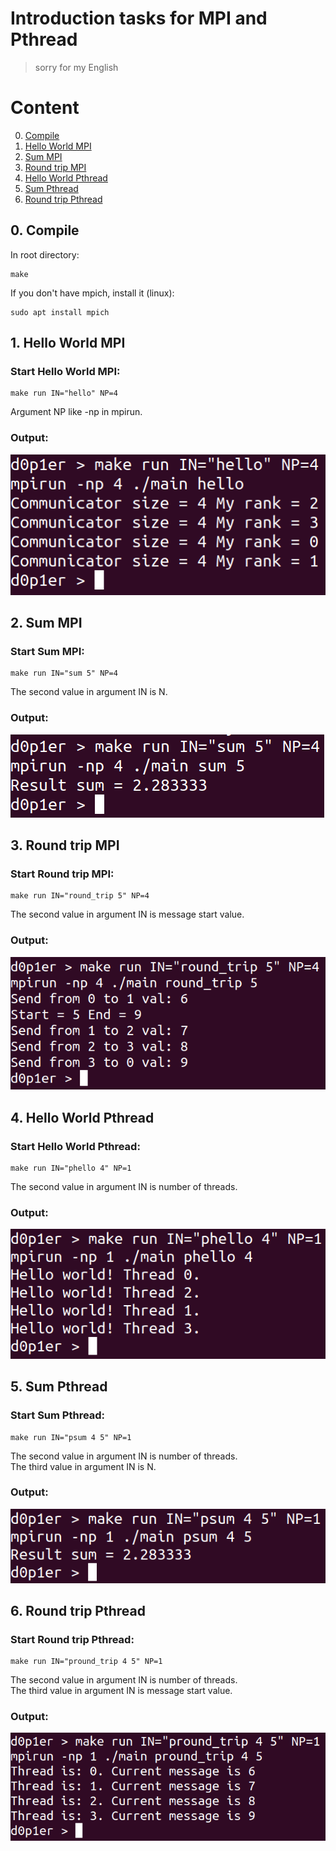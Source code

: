 # Introduction tasks for MPI and Pthread
> sorry for my English

# Content
0. [Compile](#compile)
1. [Hello World MPI](#hello_mpi)
2. [Sum MPI](#sum_mpi)
3. [Round trip MPI](#round_mpi)
4. [Hello World Pthread](#hello_p)
5. [Sum Pthread](#sum_p)
6. [Round trip Pthread](#round_p)

<a name="compile"></a>
## 0. Compile
In root directory:
```console
make
```
If you don't have mpich, install it (linux):
```console
sudo apt install mpich
```

<a name="hello_mpi"></a>
## 1. Hello World MPI
### Start Hello World MPI:
```console
make run IN="hello" NP=4
```
Argument NP like -np in mpirun.

### Output:

![hello_mpi.png](Images/hello_mpi.png)


<a name="sum_mpi"></a>
## 2. Sum MPI
### Start Sum MPI:
```console
make run IN="sum 5" NP=4
```
The second value in argument IN is N.

### Output:

![sum_mpi.png](Images/sum_mpi.png)


<a name="round_mpi"></a>
## 3. Round trip MPI
### Start Round trip MPI:
```console
make run IN="round_trip 5" NP=4
```
The second value in argument IN is message start value.

### Output:

![round_mpi.png](Images/round_mpi.png)


<a name="hello_p"></a>
## 4. Hello World Pthread
### Start Hello World Pthread:
```console
make run IN="phello 4" NP=1
```
The second value in argument IN is number of threads.

### Output:

![hello_p.png](Images/hello_p.png)


<a name="sum_p"></a>
## 5. Sum Pthread
### Start Sum Pthread:
```console
make run IN="psum 4 5" NP=1
```
The second value in argument IN is number of threads. \
The third value in argument IN is N.

### Output:

![sum_p.png](Images/sum_p.png)


<a name="round_p"></a>
## 6. Round trip Pthread
### Start Round trip Pthread:
```console
make run IN="pround_trip 4 5" NP=1
```
The second value in argument IN is number of threads. \
The third value in argument IN is message start value.

### Output:

![round_p.png](Images/round_p.png)
